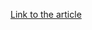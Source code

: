 [Link to the article](https://splunk.com/en_us/blog/security/supernova-redux-with-a-generous-portion-of-masquerading.html)
